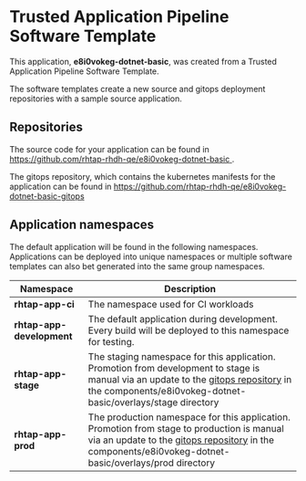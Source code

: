 # Trusted Application Pipeline Software Template

This application, **e8i0vokeg-dotnet-basic**, was created from a Trusted Application Pipeline Software Template.

The software templates create a new source and gitops deployment repositories with a sample source application. 

## Repositories

The source code for your application can be found in [https://github.com/rhtap-rhdh-qe/e8i0vokeg-dotnet-basic ](https://github.com/rhtap-rhdh-qe/e8i0vokeg-dotnet-basic ).
 
The gitops repository, which contains the kubernetes manifests for the application can be found in 
[https://github.com/rhtap-rhdh-qe/e8i0vokeg-dotnet-basic-gitops ](https://github.com/rhtap-rhdh-qe/e8i0vokeg-dotnet-basic-gitops ) 

## Application namespaces 

The default application will be found in the following namespaces. Applications can be deployed into unique namespaces or multiple software templates can also bet generated into the same group namespaces.  

|  Namespace   |  Description   |  
| -------- | -------- |
| **rhtap-app-ci** | The namespace used for CI workloads |
| **rhtap-app-development** | The default application during development. Every build will be deployed to this namespace for testing. |
| **rhtap-app-stage** | The staging namespace for this application. Promotion from development to stage is manual via an update to the [gitops repository](https://github.com/rhtap-rhdh-qe/e8i0vokeg-dotnet-basic-gitops ) in the components/e8i0vokeg-dotnet-basic/overlays/stage directory |
| **rhtap-app-prod** | The production namespace for this application. Promotion from stage to production is manual via an update to the [gitops repository](https://github.com/rhtap-rhdh-qe/e8i0vokeg-dotnet-basic-gitops ) in the components/e8i0vokeg-dotnet-basic/overlays/prod directory |